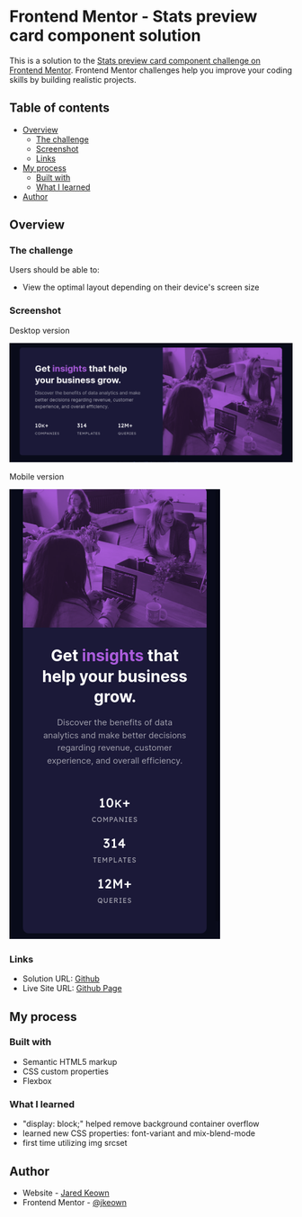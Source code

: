 # Frontend Mentor - Stats preview card component solution

This is a solution to the [Stats preview card component challenge on Frontend Mentor](https://www.frontendmentor.io/challenges/stats-preview-card-component-8JqbgoU62). Frontend Mentor challenges help you improve your coding skills by building realistic projects.

## Table of contents

- [Overview](#overview)
  - [The challenge](#the-challenge)
  - [Screenshot](#screenshot)
  - [Links](#links)
- [My process](#my-process)
  - [Built with](#built-with)
  - [What I learned](#what-i-learned)
- [Author](#author)

## Overview

### The challenge

Users should be able to:

- View the optimal layout depending on their device's screen size

### Screenshot

Desktop version

![desktop version](/screenshots/desktop.png)

Mobile version

![mobile version](/screenshots/mobile.png)

### Links

- Solution URL: [Github](https://github.com/jkeown/fem_stats_card_component)
- Live Site URL: [Github Page](https://jkeown.github.io/fem_stats_card_component/)

## My process

### Built with

- Semantic HTML5 markup
- CSS custom properties
- Flexbox

### What I learned

- "display: block;" helped remove background container overflow
- learned new CSS properties: font-variant and mix-blend-mode
- first time utilizing img srcset

## Author

- Website - [Jared Keown](https://www.jaredkeown.com)
- Frontend Mentor - [@jkeown](https://www.frontendmentor.io/profile/jkeown)
